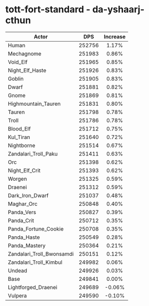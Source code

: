 # tott-fort-standard - da-yshaarj-cthun
| Actor | DPS | Increase |
|---|:---:|:---:|
|Human|252756|1.17%|
|Mechagnome|251983|0.86%|
|Void_Elf|251965|0.85%|
|Night_Elf_Haste|251926|0.83%|
|Goblin|251905|0.83%|
|Dwarf|251881|0.82%|
|Gnome|251869|0.81%|
|Highmountain_Tauren|251831|0.80%|
|Tauren|251798|0.78%|
|Troll|251786|0.78%|
|Blood_Elf|251712|0.75%|
|Kul_Tiran|251640|0.72%|
|Nightborne|251514|0.67%|
|Zandalari_Troll_Paku|251411|0.63%|
|Orc|251398|0.62%|
|Night_Elf_Crit|251393|0.62%|
|Worgen|251325|0.59%|
|Draenei|251312|0.59%|
|Dark_Iron_Dwarf|251037|0.48%|
|Maghar_Orc|250848|0.40%|
|Panda_Vers|250827|0.39%|
|Panda_Crit|250712|0.35%|
|Panda_Fortune_Cookie|250708|0.35%|
|Panda_Haste|250549|0.28%|
|Panda_Mastery|250364|0.21%|
|Zandalari_Troll_Bwonsamdi|250151|0.12%|
|Zandalari_Troll_Kimbul|249982|0.06%|
|Undead|249926|0.03%|
|Base|249841|0.00%|
|Lightforged_Draenei|249689|-0.06%|
|Vulpera|249590|-0.10%|
